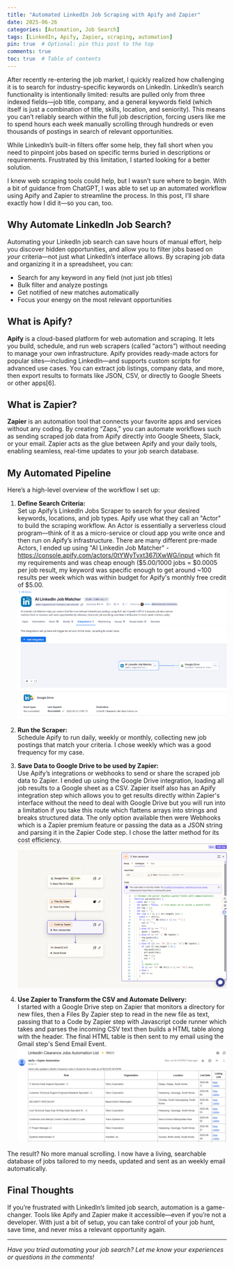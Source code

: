 ```yaml
---
title: "Automated LinkedIn Job Scraping with Apify and Zapier"
date: 2025-06-26
categories: [Automation, Job Search]
tags: [LinkedIn, Apify, Zapier, scraping, automation]
pin: true  # Optional: pin this post to the top
comments: true
toc: true  # Table of contents
---
```


After recently re-entering the job market, I quickly realized how challenging it is to search for industry-specific keywords on LinkedIn. LinkedIn’s search functionality is intentionally limited: results are pulled only from three indexed fields—job title, company, and a general keywords field (which itself is just a combination of title, skills, location, and seniority). This means you can’t reliably search within the full job description, forcing users like me to spend hours each week manually scrolling through hundreds or even thousands of postings in search of relevant opportunities.

While LinkedIn’s built-in filters offer some help, they fall short when you need to pinpoint jobs based on specific terms buried in descriptions or requirements. Frustrated by this limitation, I started looking for a better solution.

I knew web scraping tools could help, but I wasn’t sure where to begin. With a bit of guidance from ChatGPT, I was able to set up an automated workflow using Apify and Zapier to streamline the process. In this post, I’ll share exactly how I did it—so you can, too.

## Why Automate LinkedIn Job Search?

Automating your LinkedIn job search can save hours of manual effort, help you discover hidden opportunities, and allow you to filter jobs based on *your* criteria—not just what LinkedIn’s interface allows. By scraping job data and organizing it in a spreadsheet, you can:

- Search for any keyword in any field (not just job titles)
- Bulk filter and analyze postings
- Get notified of new matches automatically
- Focus your energy on the most relevant opportunities

## What is Apify?

**Apify** is a cloud-based platform for web automation and scraping. It lets you build, schedule, and run web scrapers (called “actors”) without needing to manage your own infrastructure. Apify provides ready-made actors for popular sites—including LinkedIn—and supports custom scripts for advanced use cases. You can extract job listings, company data, and more, then export results to formats like JSON, CSV, or directly to Google Sheets or other apps[6].

## What is Zapier?

**Zapier** is an automation tool that connects your favorite apps and services without any coding. By creating “Zaps,” you can automate workflows such as sending scraped job data from Apify directly into Google Sheets, Slack, or your email. Zapier acts as the glue between Apify and your daily tools, enabling seamless, real-time updates to your job search database.

## My Automated Pipeline

Here’s a high-level overview of the workflow I set up:

1. **Define Search Criteria:**  
   Set up Apify’s LinkedIn Jobs Scraper to search for your desired keywords, locations, and job types.
   Apify use what they call an "Actor" to build the scraping workflow. An Actor is essentially a serverless cloud program—think of it as a micro-service or cloud app you write once and then run on Apify’s infrastructure. There are many different pre-made Actors, I ended up using "AI Linkedin Job Matcher" - https://console.apify.com/actors/0tYWyTvxt367lXwWG/input which fit my requirements and was cheap enough ($5.00/1000 jobs = $0.0005 per job result, my keyword was specific enough to get around ~100 results per week which was within budget for Apify's monthly free credit of $5.00.
   ![alt text](/assets/img/screenshots/20250629/linkedin_scraper.png)

2. **Run the Scraper:**  
   Schedule Apify to run daily, weekly or monthly, collecting new job postings that match your criteria. I chose weekly which was a good frequency for my case.

3. **Save Data to Google Drive to be used by Zapier:**  
   Use Apify’s integrations or webhooks to send or share the scraped job data to Zapier. I ended up using the Google Drive integration, loading all job results to a Google sheet as a CSV. Zapier itself also has an Apify integration step which allows you to get results directly within Zapier's interface without the need to deal with Google Drive but you will run into a limitation if you take this route which flattens arrays into strings and breaks structured data. The only option available then were Webhooks which is a Zapier premium feature or passing the data as a JSON string and parsing it in the Zapier Code step. I chose the latter method for its cost efficiency. 
   ![alt text](/assets/img/screenshots/20250629/zapier.png)

4. **Use Zapier to Transform the CSV and Automate Delivery:**  
   I started with a Google Drive step on Zapier that monitors a directory for new files, then a Files By Zapier step to read in the new file as text, passing that to a Code by Zapier step with Javascript code runner which takes and parses the incoming CSV text then builds a HTML table along with the header. The final HTML table is then sent to my email using the Gmail step's Send Email Event.
   ![alt text](/assets/img/screenshots/20250629/final_email.png)

The result? No more manual scrolling. I now have a living, searchable database of jobs tailored to my needs, updated and sent as an weekly email automatically.

## Final Thoughts

If you’re frustrated with LinkedIn’s limited job search, automation is a game-changer. Tools like Apify and Zapier make it accessible—even if you’re not a developer. With just a bit of setup, you can take control of your job hunt, save time, and never miss a relevant opportunity again.

---

*Have you tried automating your job search? Let me know your experiences or questions in the comments!*